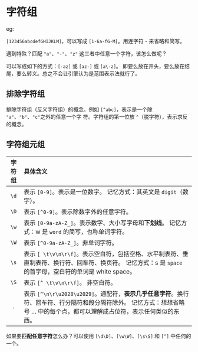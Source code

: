 # 字符组

eg:

`[123456abcdefGHIJKLM]`，可以写成 `[1-6a-fG-M]`。用连字符 - 来省略和简写。

遇到特殊？匹配 `"a"`、`"-"`、`"z"` 这三者中任意一个字符，该怎么做呢？

可以写成如下的方式：`[-az]` 或 `[az-]` 或 `[a\-z]`。
即要么放在开头，要么放在结尾，要么转义。总之不会让引擎认为是范围表示法就行了。

## 排除字符组

排除字符组（反义字符组）的概念。例如 `[^abc]`，表示是一个除 `"a"`、`"b"`、`"c"`之外的任意一个字 符。字符组的第一位放 `^`（脱字符），表示求反的概念。

## 字符组元组

| 字符组 | 具体含义
|:----:|:- |
| `\d` | 表示 `[0-9]`。表示是一位数字。 记忆方式：其英文是 `digit`（数字）。
| `\D` | 表示 `[^0-9]`。表示除数字外的任意字符。|
| `\w` | 表示 `[0-9a-zA-Z_]`。表示数字、大小写字母和**下划线**。 记忆方式：w 是 `word` 的简写，也称单词字符。
| `\W` | 表示 `[^0-9a-zA-Z_]`。非单词字符。|
| `\s` |表示 `[ \t\v\n\r\f]`。表示空白符，包括空格、水平制表符、垂直制表符、换行符、回车符、换页符。 记忆方式：s 是 `space` 的首字母，空白符的单词是 white space。|
| `\S` | 表示 `[^ \t\v\n\r\f]`。 非空白符。|
| `.` | 表示 `[^\n\r\u2028\u2029]`。通配符，**表示几乎任意字符**。换行符、回车符、行分隔符和段分隔符除外。 记忆方式：想想省略号 … 中的每个点，都可以理解成占位符，表示任何类似的东西。|

如果要**匹配任意字符**怎么办？可以使用 `[\d\D]`、`[\w\W]`、`[\s\S]` 和 `[^]` 中任何的一个。
